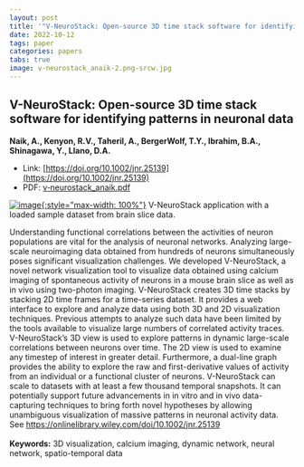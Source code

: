 ```yaml
---
layout: post
title: '"V-NeuroStack: Open-source 3D time stack software for identifying patterns in neuronal data"'
date: 2022-10-12
tags: paper
categories: papers
tabs: true
image: v‐neurostack_anaik-2.png-srcw.jpg
---
```


## V-NeuroStack: Open-source 3D time stack software for identifying patterns in neuronal data
**Naik, A., Kenyon, R.V., Taheril, A., BergerWolf, T.Y., Ibrahim, B.A., Shinagawa, Y., Llano, D.A.**
- Link: [https://doi.org/10.1002/jnr.25139](https://doi.org/10.1002/jnr.25139)
- PDF: [v‐neurostack_anaik.pdf](/documents/v‐neurostack_anaik.pdf)


[![image](https://www.evl.uic.edu/output/originals/v‐neurostack_anaik-2.png-srcw.jpg){:style="max-width: 100%"}](https://www.evl.uic.edu/output/originals/v‐neurostack_anaik-2.png-srcw.jpg)
V-NeuroStack application with a loaded sample dataset from brain slice data.

Understanding functional correlations between the activities of neuron populations are vital for the analysis of neuronal networks. Analyzing large-scale neuroimaging data obtained from hundreds of neurons simultaneously poses significant visualization challenges. We developed V-NeuroStack, a novel network visualization tool to visualize data obtained using calcium imaging of spontaneous activity of neurons in a mouse brain slice as well as in vivo using two-photon imaging. V-NeuroStack creates 3D time stacks by stacking 2D time frames for a time-series dataset. It provides a web interface to explore and analyze data using both 3D and 2D visualization techniques. Previous attempts to analyze such data have been limited by the tools available to visualize large numbers of correlated activity traces. V-NeuroStack&rsquo;s 3D view is used to explore patterns in dynamic large-scale correlations between neurons over time. The 2D view is used to examine any timestep of interest in greater detail. Furthermore, a dual-line graph provides the ability to explore the raw and first-derivative values of activity from an individual or a functional cluster of neurons. V-NeuroStack can scale to datasets with at least a few thousand temporal snapshots. It can potentially support future advancements in in vitro and in vivo data-capturing techniques to bring forth novel hypotheses by allowing unambiguous visualization of massive patterns in neuronal activity data.  See <a href="https://onlinelibrary.wiley.com/doi/10.1002/jnr.25139">https://onlinelibrary.wiley.com/doi/10.1002/jnr.25139</a><br><br>
<strong>Keywords:</strong> 3D visualization, calcium imaging, dynamic network, neural network, spatio-temporal data
